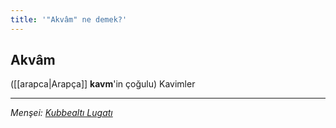 ```yaml
---
title: '"Akvâm" ne demek?'
---
```


## Akvâm
([[arapca|Arapça]] **kavm**'in çoğulu) Kavimler

---
*Menşei: [Kubbealtı Lugatı](https://www.lugatim.com/s/Akvâm)*